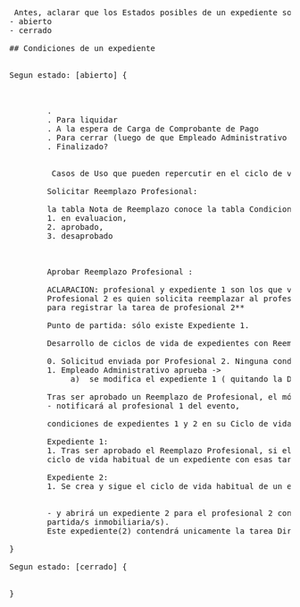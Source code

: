 <pre> 


 

 Antes, aclarar que los Estados posibles de un expediente son:
- abierto 
- cerrado 

## Condiciones de un expediente


Segun estado: [abierto] {

        <!--Desarrollo habitual de ciclo de vida de un expediente -->

        . <!-- Agregar acá (si las hubiera) condiciones previas a poder liquirdar   -->
        . Para liquidar 
        . A la espera de Carga de Comprobante de Pago
        . Para cerrar (luego de que Empleado Administrativo haya confirmado la autenticidad del Comprobante de Pago)
        . Finalizado?

        
         Casos de Uso que pueden repercutir en el ciclo de vida habitual de un expediente:

        Solicitar Reemplazo Profesional: 

        la tabla Nota de Reemplazo conoce la tabla Condiciones. Por lo que una nota podria poseer las siguientes condiciones: 
        1. en evaluacion,
        2. aprobado,
        3. desaprobado



        Aprobar Reemplazo Profesional : 
        
        ACLARACION: profesional y expediente 1 son los que van a ser actualizados.
        Profesional 2 es quien solicita reemplazar al profesional 1 y el expediente 2  es creado con habitualidad 
        para registrar la tarea de profesional 2**
        
        Punto de partida: sólo existe Expediente 1. 

        Desarrollo de ciclos de vida de expedientes con Reemplazo Profesional

        0. Solicitud enviada por Profesional 2. Ninguna condicion es requerida aún.
        1. Empleado Administrativo aprueba -> 
             a)  se modifica el expediente 1 ( quitando la Dirección de Obra al profesional 1, crea una fila en la TABLA Reemplazo Profesional, e incorpora en forma textual el evento de Reemplazo de Profesional dentro del expediente). 

        Tras ser aprobado un Reemplazo de Profesional, el módulo automatizado: 
        - notificará al profesional 1 del evento,
       
        condiciones de expedientes 1 y 2 en su Ciclo de vida con CASO Reemplazo Profesional: 

        Expediente 1:
        1. Tras ser aprobado el Reemplazo Profesional, si el expediente posee otras tareas además de Dirección de Obra, entonces seguirá el 
        ciclo de vida habitual de un expediente con esas tareas. En cambio, si es la única tarea del expediente se cierra. En ambos casos la única información que el expediente 1 conoce sobre el Reemplazo Profesional es una simple observación 

        Expediente 2:
        1. Se crea y sigue el ciclo de vida habitual de un expediente


        - y abrirá un expediente 2 para el profesional 2 con los datos que ya ha sumunistrado en la solicitud (prop, datos catasrales y 
        partida/s inmobiliaria/s).
        Este expediente(2) contendrá unicamente la tarea Dirección de Obra y acceso al archivo de Nota Reemplazo Profesional que fue presentado al Empleado Adminstrativo, el valor y la foto que el Avance de Obra. Cuando sea requerido, este profesional (2) podrá agregar más tareas desde el caso de uso Modificar Expediente.

}

Segun estado: [cerrado] {


}









</pre> 